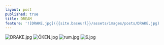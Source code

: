 ```yaml
---
layout: post
published: true
title: DREAM
feature: '![DRAKE.jpg]({{site.baseurl}}/assets/images/posts/DRAKE.jpg)'
---
```



![DRAKE.jpg]({{site.baseurl}}/assets/images/posts/DRAKE.jpg)
![ÖKEN.jpg]({{site.baseurl}}/assets/images/posts/ÖKEN.jpg)
![rum.jpg]({{site.baseurl}}/assets/images/posts/rum.jpg)
![6.jpg]({{site.baseurl}}/assets/images/posts/6.jpg)

